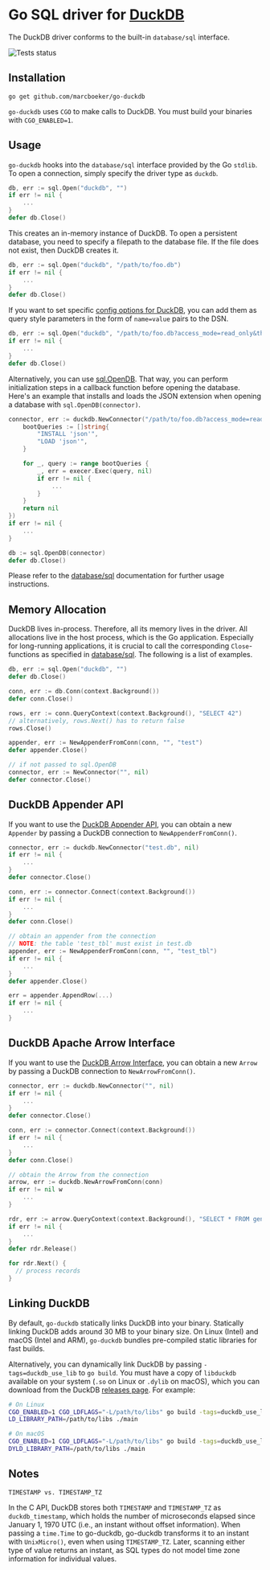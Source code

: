 # Go SQL driver for [DuckDB](https://github.com/duckdb/duckdb)

The DuckDB driver conforms to the built-in `database/sql` interface.

![Tests status](https://github.com/marcboeker/go-duckdb/actions/workflows/tests.yaml/badge.svg)

## Installation

```
go get github.com/marcboeker/go-duckdb
```

`go-duckdb` uses `CGO` to make calls to DuckDB. You must build your binaries with `CGO_ENABLED=1`.

## Usage

`go-duckdb` hooks into the `database/sql` interface provided by the Go `stdlib`. To open a connection, simply specify the driver type as `duckdb`.

```go
db, err := sql.Open("duckdb", "")
if err != nil {
    ...
}
defer db.Close()
```

This creates an in-memory instance of DuckDB. To open a persistent database, you need to specify a filepath to the database file. If
the file does not exist, then DuckDB creates it.


```go
db, err := sql.Open("duckdb", "/path/to/foo.db")
if err != nil {
	...
}
defer db.Close()
```

If you want to set specific [config options for DuckDB](https://duckdb.org/docs/sql/configuration), you can add them as query style parameters in the form of `name=value` pairs to the DSN.

```go
db, err := sql.Open("duckdb", "/path/to/foo.db?access_mode=read_only&threads=4")
if err != nil {
    ...
}
defer db.Close()
```

Alternatively, you can use [sql.OpenDB](https://cs.opensource.google/go/go/+/go1.21.6:src/database/sql/sql.go;l=781). That way, you can perform initialization steps in a callback function before opening the database.
Here's an example that installs and loads the JSON extension when opening a database with `sql.OpenDB(connector)`.

```go
connector, err := duckdb.NewConnector("/path/to/foo.db?access_mode=read_only&threads=4", func(execer driver.Execer) error {
    bootQueries := []string{
        "INSTALL 'json'",
        "LOAD 'json'",
    }

    for _, query := range bootQueries {
        _, err = execer.Exec(query, nil)
        if err != nil {
            ...
        }
    }
    return nil
})
if err != nil {
    ...
}

db := sql.OpenDB(connector)
defer db.Close()
```

Please refer to the [database/sql](https://godoc.org/database/sql) documentation for further usage instructions.

## Memory Allocation

DuckDB lives in-process. Therefore, all its memory lives in the driver. All allocations live in the host process, which
is the Go application. Especially for long-running applications, it is crucial to call the corresponding `Close`-functions as specified
in [database/sql](https://godoc.org/database/sql). The following is a list of examples.
```go
db, err := sql.Open("duckdb", "")
defer db.Close()

conn, err := db.Conn(context.Background())
defer conn.Close()

rows, err := conn.QueryContext(context.Background(), "SELECT 42")
// alternatively, rows.Next() has to return false
rows.Close()

appender, err := NewAppenderFromConn(conn, "", "test")
defer appender.Close()

// if not passed to sql.OpenDB
connector, err := NewConnector("", nil)
defer connector.Close()
```

## DuckDB Appender API

If you want to use the [DuckDB Appender API](https://duckdb.org/docs/data/appender.html), you can obtain a new `Appender` by passing a DuckDB connection to `NewAppenderFromConn()`.

```go
connector, err := duckdb.NewConnector("test.db", nil)
if err != nil {
	...
}
defer connector.Close()

conn, err := connector.Connect(context.Background())
if err != nil {
	...
}
defer conn.Close()

// obtain an appender from the connection
// NOTE: the table 'test_tbl' must exist in test.db
appender, err := NewAppenderFromConn(conn, "", "test_tbl")
if err != nil {
	...
}
defer appender.Close()

err = appender.AppendRow(...)
if err != nil {
	...
}
```

## DuckDB Apache Arrow Interface

If you want to use the [DuckDB Arrow Interface](https://duckdb.org/docs/api/c/api#arrow-interface), you can obtain a new `Arrow` by passing a DuckDB connection to `NewArrowFromConn()`.

```go
connector, err := duckdb.NewConnector("", nil)
if err != nil {
	...
}
defer connector.Close()

conn, err := connector.Connect(context.Background())
if err != nil {
	...
}
defer conn.Close()

// obtain the Arrow from the connection
arrow, err := duckdb.NewArrowFromConn(conn)
if err != nil w
	...
}

rdr, err := arrow.QueryContext(context.Background(), "SELECT * FROM generate_series(1, 10)")
if err != nil {
	...
}
defer rdr.Release()

for rdr.Next() {
  // process records
}
```

## Linking DuckDB

By default, `go-duckdb` statically links DuckDB into your binary. Statically linking DuckDB adds around 30 MB to your binary size. On Linux (Intel) and macOS (Intel and ARM), `go-duckdb` bundles pre-compiled static libraries for fast builds.

Alternatively, you can dynamically link DuckDB by passing `-tags=duckdb_use_lib` to `go build`. You must have a copy of `libduckdb` available on your system (`.so` on Linux or `.dylib` on macOS), which you can download from the DuckDB [releases page](https://github.com/duckdb/duckdb/releases). For example:

```sh
# On Linux
CGO_ENABLED=1 CGO_LDFLAGS="-L/path/to/libs" go build -tags=duckdb_use_lib main.go
LD_LIBRARY_PATH=/path/to/libs ./main

# On macOS
CGO_ENABLED=1 CGO_LDFLAGS="-L/path/to/libs" go build -tags=duckdb_use_lib main.go
DYLD_LIBRARY_PATH=/path/to/libs ./main
```

## Notes

`TIMESTAMP vs. TIMESTAMP_TZ`

In the C API, DuckDB stores both `TIMESTAMP` and `TIMESTAMP_TZ` as `duckdb_timestamp`, which holds the number of
microseconds elapsed since January 1, 1970 UTC (i.e., an instant without offset information). 
When passing a `time.Time` to go-duckdb, go-duckdb transforms it to an instant with `UnixMicro()`, 
even when using `TIMESTAMP_TZ`. Later, scanning either type of value returns an instant, as SQL types do not model 
time zone information for individual values.